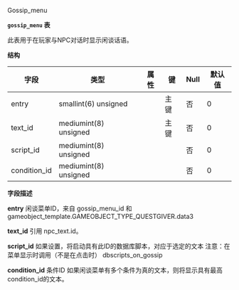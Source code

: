 Gossip_menu

**`gossip_menu` 表**

此表用于在玩家与NPC对话时显示闲谈话语。

**结构**

| **字段**        | **类型**               | **属性**   | **键** | **Null** | **默认值** |
| --------------- | ---------------------- | ---------- | ------ | -------- | ---------- |
| entry           | smallint(6) unsigned   |            | 主键   | 否       | 0          |
| text_id         | mediumint(8) unsigned  |            | 主键   | 否       | 0          |
| script_id       | mediumint(8) unsigned  |            |        | 否       | 0          |
| condition_id    | mediumint(8) unsigned  |            |        | 否       | 0          |

**字段描述**

**entry**
闲谈菜单ID，来自 gossip_menu_id 和 gameobject_template.GAMEOBJECT_TYPE_QUESTGIVER.data3

**text_id**
引用 npc_text.id。

**script_id**
如果设置，将启动具有此ID的数据库脚本，对应于选定的文本
注意：在菜单显示时调用（不是在点击时）
dbscripts_on_gossip

**condition_id**
条件ID
如果闲谈菜单有多个条件为真的文本，则将显示具有最高condition_id的文本。